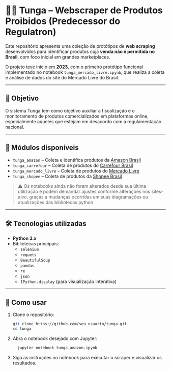 # 🕵️‍♂️ Tunga – Webscraper de Produtos Proibidos (Predecessor do Regulatron)

Este repositório apresenta uma coleção de protótipos de **web scraping** desenvolvidos para identificar produtos cuja **venda não é permitida no Brasil**, com foco inicial em grandes marketplaces.

O projeto teve início em **2023**, com o primeiro protótipo funcional implementado no notebook `tunga_mercado_livre.ipynb`, que realiza a coleta e análise de dados do site do Mercado Livre do Brasil.

---

## 🎯 Objetivo

O sistema Tunga tem como objetivo auxiliar a fiscalização e o monitoramento de produtos comercializados em plataformas online, especialmente aqueles que estejam em desacordo com a regulamentação nacional.

---

## 🧩 Módulos disponíveis

- `tunga_amazon` – Coleta e identifica produtos da [Amazon Brasil](https://www.amazon.com.br)
- `tunga_carrefour` – Coleta de produtos do [Carrefour Brasil](https://www.carrefour.com.br)
- `tunga_mercado_livre` – Coleta de produtos do [Mercado Livre](https://www.mercadolivre.com.br)
- `tunga_shopee` – Coleta de produtos da [Shopee Brasil](https://shopee.com.br)

> ⚠️ Os notebooks ainda não foram alterados desde sua última utilização e podem demandar ajustes conforme alterações nos sites-alvo, graças a mudanças ocorridas em suas diagramações ou atualizações das bibliotecas python

---

## 🛠️ Tecnologias utilizadas

- **Python 3.x**
- Bibliotecas principais:
  - `selenium`
  - `requets`
  - `BeautifulSoup`
  - `pandas`
  - `re`
  - `json`
  - `IPython.display` (para visualização interativa)

---

## 🚀 Como usar

1. Clone o repositório:
   ```bash
   git clone https://github.com/seu_usuario/tunga.git
   cd tunga

2. Abra o notebook desejado com Jupyter:
   ```bash
     jupyter notebook tunga_amazon.ipynb

3. Siga as instruções no notebook para executar o scraper e visualizar os resultados.
